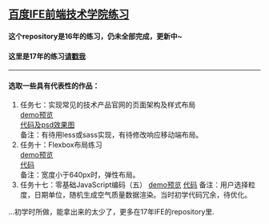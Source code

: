 ## [百度IFE前端技术学院练习](http://ife.baidu.com/2016/task/all)

#### 这个repository是16年的练习，仍未全部完成，更新中~
#### 这里是17年的练习[请戳我](https://github.com/UnscientificMisaka/IFE)
***
#### 选取一些具有代表性的作品：
1. 任务七：实现常见的技术产品官网的页面架构及样式布局  
    [demo预览](http://lastwhisper.cn/IFE2016/Task07/index.html)   
    [代码及psd效果图](https://github.com/UnscientificMisaka/IFE2016/tree/master/Task07)  
    备注：有待用less或sass实现，有待修改响应移动端布局。
2. 任务十：Flexbox布局练习  
    [demo预览](http://lastwhisper.cn/IFE2016/Task10/index.html)   
    [代码](https://github.com/UnscientificMisaka/IFE2016/tree/master/Task10)  
    备注：宽度小于640px时，弹性布局。
3. 任务十七：零基础JavaScript编码（五）
    [demo预览](http://lastwhisper.cn/IFE2016/Task17/index.html)
    [代码](https://github.com/UnscientificMisaka/IFE2016/tree/master/Task17)
    备注：用户选择粒度，日期单位，随机生成空气质量数据渲染。当时初学代码冗余，待优化。

...初学时所做，能拿出来的太少了，更多在17年IFE的repository里.
